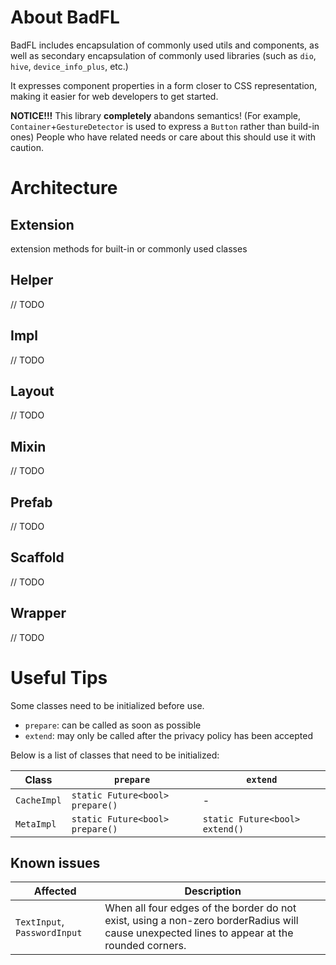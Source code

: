# About BadFL

BadFL includes encapsulation of commonly used utils and components, as well as secondary encapsulation of commonly used
libraries (such as `dio`, `hive`, `device_info_plus`, etc.)

It expresses component properties in a form closer to CSS representation, making it easier for web developers to get
started.

**NOTICE!!!** This library **completely** abandons semantics! (For example, `Container`+`GestureDetector` is used to
express a `Button` rather than build-in ones) People who have related needs or care about this should use it with
caution.

# Architecture

## Extension

extension methods for built-in or commonly used classes

###  

## Helper

// TODO

## Impl

// TODO

## Layout

// TODO

## Mixin

// TODO

## Prefab

// TODO

## Scaffold

// TODO

## Wrapper

// TODO

# Useful Tips

Some classes need to be initialized before use.

- `prepare`: can be called as soon as possible
- `extend`: may only be called after the privacy policy has been accepted

Below is a list of classes that need to be initialized:

| Class       | `prepare`                       | `extend`                       |
|-------------|---------------------------------|--------------------------------|
| `CacheImpl` | `static Future<bool> prepare()` | -                              |
| `MetaImpl`  | `static Future<bool> prepare()` | `static Future<bool> extend()` |

## Known issues

| Affected                     | Description                                                                                                                                 |
|------------------------------|---------------------------------------------------------------------------------------------------------------------------------------------|
| `TextInput`, `PasswordInput` | When all four edges of the border do not exist, using a non-zero borderRadius will cause unexpected lines to appear at the rounded corners. |
